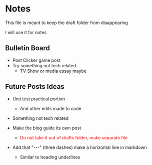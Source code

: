 # Notes

This file is meant to keep the draft folder from disappearing

I will use it for notes

## Bulletin Board

- Post Clicker game post
- Try something not tech related
    - TV Show or media essay maybe



## Future Posts Ideas

- Unit test practical portion
    - And other edits made to code

- Something not tech related

- Make the blog guide its own post
    - <p style="color: red">Do not take it out of drafts folder, make separate file</p>

- Add that "---" (three dashes) make a horizontal line in markdown
    - Similar to heading underlines

